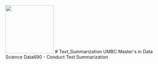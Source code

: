 <img src="UMBC_Energy/Images/UMBC_Graduate_School.jpg" width="150">
# Text_Summarization
UMBC Master's in Data Science Data690 - Conduct Text Summarization 
